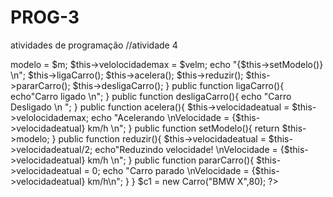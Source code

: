 # PROG-3
atividades de programação 
//atividade 4
<?php
class Carro{
  public $modelo;
  public $velocidademax;
  public $velocidadeatual;

public function Carro($m,$velm){
  $this->modelo = $m;
  $this->velolocidademax = $velm;
  echo "{$this->setModelo()} \n";
  $this->ligaCarro();
  $this->acelera();
  $this->reduzir();
  $this->pararCarro();
  $this->desligaCarro();
}
  public function ligaCarro(){
      echo"Carro ligado \n";
  }
  public function desligaCarro(){
    echo "Carro Desligado \n ";
  }
  public function acelera(){
    $this->velocidadeatual = $this->velolocidademax;
    echo "Acelerando \nVelocidade = {$this->velocidadeatual} km/h \n";
  }
  public function setModelo(){
    return $this->modelo;
  }
  public function reduzir(){
    $this->velocidadeatual = $this->velocidadeatual/2;
    echo"Reduzindo velocidade! \nVelocidade = {$this->velocidadeatual} km/h \n";
  }
  public function pararCarro(){
    $this->velocidadeatual = 0;
    echo "Carro parado \nVelocidade = {$this->velocidadeatual} km/h\n";
  }

}

$c1 = new Carro("BMW X",80);
?>
